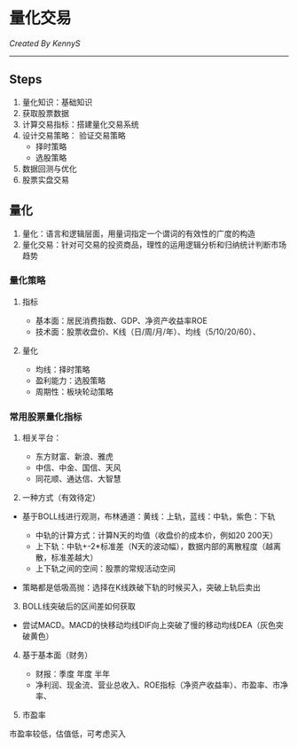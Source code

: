 # 量化交易

*Created By KennyS*

---

## Steps

1. 量化知识：基础知识
2. 获取股票数据
3. 计算交易指标：搭建量化交易系统
4. 设计交易策略： 验证交易策略
    - 择时策略
    - 选股策略
5. 数据回测与优化
6. 股票实盘交易

## 量化

1. 量化：语言和逻辑层面，用量词指定一个谓词的有效性的广度的构造
2. 量化交易：针对可交易的投资商品，理性的运用逻辑分析和归纳统计判断市场趋势

### 量化策略

1. 指标
    - 基本面：居民消费指数、GDP、净资产收益率ROE
    - 技术面：股票收盘价、K线（日/周/月/年）、均线（5/10/20/60）、

2. 量化
    - 均线：择时策略
    - 盈利能力：选股策略
    - 周期性：板块轮动策略

### 常用股票量化指标

1. 相关平台：
    - 东方财富、新浪、雅虎
    - 中信、中金、国信、天风
    - 同花顺、通达信、大智慧

2. 一种方式（有效待定）

- 基于BOLL线进行观测，布林通道：黄线：上轨，蓝线：中轨，紫色：下轨
    - 中轨的计算方式：计算N天的均值（收盘价的成本价，例如20 200天）
    - 上下轨：中轨+-2*标准差（N天的波动幅），数据内部的离散程度（越离散，标准差越大）
    - 上下轨之间的空间：股票的常规活动空间

- 策略都是低吸高抛：选择在K线跌破下轨的时候买入，突破上轨后卖出

3. BOLL线突破后的区间差如何获取

- 尝试MACD。MACD的快移动均线DIF向上突破了慢的移动均线DEA（灰色突破黄色）

4. 基于基本面（财务）
    - 财报：季度 年度 半年
    - 净利润、现金流、营业总收入、ROE指标（净资产收益率）、市盈率、市净率、

5. 市盈率

市盈率较低，估值低，可考虑买入